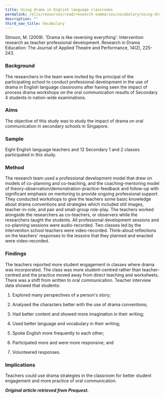 ```yaml
---
title: Using drama in English language classrooms
permalink: /elis/resources/read/research-summaries/vocabulary/using-drama-in-english-language-classrooms/
description: ""
third_nav_title: Vocabulary
---
```

Stinson, M. (2009). 'Drama is like reversing everything': Intervention research as teacher professional development. Research in Drama Education: The Journal of Applied Theatre and Performance, 14(2), 225-243.

### Background

The researchers in the team were invited by the principal of the participating school to conduct professional development in the use of drama in English language classrooms after having seen the impact of process drama workshops on the oral communication results of Secondary 4 students in nation-wide examinations.

### Aims

The objective of this study was to study the impact of drama on oral communication in secondary schools in Singapore.

### Sample

Eight English language teachers and 12 Secondary 1 and 2 classes participated in this study.

### Method

The research team used a professional development model that drew on models of co-planning and co-teaching, and the coaching-mentoring model of theory-observation/demonstration-practice-feedback and follow-up with significant emphasis on mentoring to provide ongoing professional support. They conducted workshops to give the teachers some basic knowledge about drama conventions and strategies which included still images, teacher-in-role, and pair and small-group role-play. The teachers worked alongside the researchers as co-teachers, or observers while the researchers taught the students. All professional development sessions and co-planning sessions were audio-recorded. Two classes led by the intervention school teachers were video-recorded. Think-aloud reflections on the teachers' responses to the lessons that they planned and enacted were video-recorded.

### Findings

The teachers reported more student engagement in classes where drama was incorporated. The class was more student-centred rather than teacher-centred and the practice moved away from direct teaching and worksheets. There was a shift from written to oral communication. Teacher interview data showed that students:

1. Explored many perspectives of a person's story;

2. Analysed the characters better with the use of drama conventions;

3. Had better content and showed more imagination in their writing;

4. Used better language and vocabulary in their writing;

5. Spoke English more frequently to each other;

6. Participated more and were more responsive; and

7. Volunteered responses.

### Implications

Teachers could use drama strategies in the classroom for better student engagement and more practice of oral communication.


_**Original article retrieved from Proquest.**_  